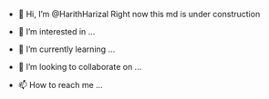 - 👋 Hi, I’m @HarithHarizal
Right now this md is under construction

- 👀 I’m interested in ...
- 🌱 I’m currently learning ...
- 💞️ I’m looking to collaborate on ...
- 📫 How to reach me ...

<!---
HarithHarizal/HarithHarizal is a ✨ special ✨ repository because its `README.md` (this file) appears on your GitHub profile.
You can click the Preview link to take a look at your changes.
--->
